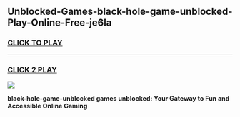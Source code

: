 
## Unblocked-Games-black-hole-game-unblocked-Play-Online-Free-je6la
<h3>
<a href="https://premium76.site?title=black-hole-game-unblocked&ref=26A">CLICK TO PLAY</a></h3>
<hr>

<h3>
<a href="https://premium76.site?title=black-hole-game-unblocked&ref=26A">CLICK 2 PLAY</a>
  
</h3>

<a href="https://premium76.site?title=black-hole-game-unblocked&ref=26A"><img src="https://clearcache.store/games.png"></a>


**black-hole-game-unblocked games unblocked: Your Gateway to Fun and Accessible Online Gaming**
